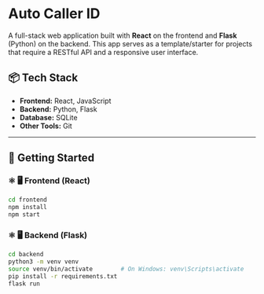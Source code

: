 # Auto Caller ID

A full-stack web application built with **React** on the frontend and **Flask** (Python) on the backend. This app serves as a template/starter for projects that require a RESTful API and a responsive user interface.

## 📦 Tech Stack

- **Frontend:** React, JavaScript
- **Backend:** Python, Flask
- **Database:** SQLite
- **Other Tools:** Git

---

## 🚀 Getting Started

### ⚛️ 🖥️ Frontend (React)

```bash
cd frontend
npm install
npm start
```

### ⚛️ 🖥️ Backend (Flask)
```bash
cd backend
python3 -m venv venv
source venv/bin/activate        # On Windows: venv\Scripts\activate
pip install -r requirements.txt
flask run
```
